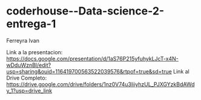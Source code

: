 # coderhouse--Data-science-2-entrega-1
Ferreyra Ivan 

Link a la presentacion: https://docs.google.com/presentation/d/1aS76P215yfuhykLJcT-x4N-wDduWznBl/edit?usp=sharing&ouid=116419700563522039576&rtpof=true&sd=true
Link al Drive Completo: https://drive.google.com/drive/folders/1nz0V74u3liiyhzUL_PJXGYzkBdAWdy_1?usp=drive_link
